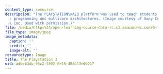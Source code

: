 ```yaml
---
content_type: resource
description: "The PLAYSTATION\xAE3 platform was used to teach students about parallel\
  \ programming and multicore architectures. (Image courtesy of Sony Computer Entertainment,\
  \ Inc. Used with permission.)"
file: /media/https%3A/open-learning-course-data-rc.s3.amazonaws.com/6-189-multicore-programming-primer-january-iap-2007/adbeb3db95c236926e16486413e60217_chp_ps3.jpg
file_type: image/jpeg
image_metadata:
  caption: ''
  credit: ''
  image-alt: ''
resourcetype: Image
title: The Playstation 3
uid: adbeb3db-95c2-3692-6e16-486413e60217
---
```

